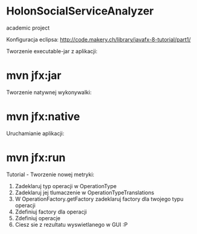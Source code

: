 # HolonSocialServiceAnalyzer
academic project

Konfiguracja eclipsa:
http://code.makery.ch/library/javafx-8-tutorial/part1/

Tworzenie executable-jar z aplikacji:
# mvn jfx:jar

Tworzenie natywnej wykonywalki:
# mvn jfx:native

Uruchamianie aplikacji:
# mvn jfx:run

Tutorial - Tworzenie nowej metryki:
1. Zadeklaruj typ operacji w OperationType
2. Zadeklaruj jej tlumaczenie w OperationTypeTranslations
3. W OperationFactory.getFactory zadeklaruj factory dla twojego typu operacji
4. Zdefiniuj factory dla operacji
5. Zdefiniuj operacje
6. Ciesz sie z rezultatu wyswietlanego w GUI :P
